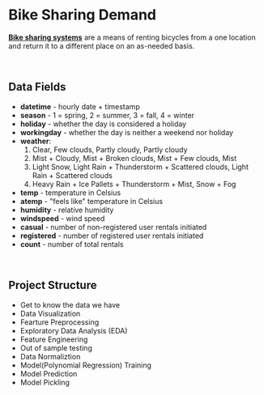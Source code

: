 # Bike Sharing Demand

**[Bike sharing systems](https://www.kaggle.com/c/bike-sharing-demand?fbclid=IwAR2vNVyBUMeozWiWtGdblNDABqFq5wRyidFCW29eF_s_hI--o4aZId7xZcg)** are a means of renting bicycles from a one location and return it to a different place on an as-needed basis.

<br/>

## Data Fields

* **datetime** - hourly date + timestamp  
* **season** -  1 = spring, 2 = summer, 3 = fall, 4 = winter 
* **holiday** - whether the day is considered a holiday
* **workingday** - whether the day is neither a weekend nor holiday
* **weather**:  
  1. Clear, Few clouds, Partly cloudy, Partly cloudy
  2. Mist + Cloudy, Mist + Broken clouds, Mist + Few clouds, Mist
  3. Light Snow, Light Rain + Thunderstorm + Scattered clouds, Light Rain + Scattered clouds
  4. Heavy Rain + Ice Pallets + Thunderstorm + Mist, Snow + Fog 
* **temp** - temperature in Celsius
* **atemp** - "feels like" temperature in Celsius
* **humidity** - relative humidity
* **windspeed** - wind speed
* **casual** - number of non-registered user rentals initiated
* **registered** - number of registered user rentals initiated
* **count** - number of total rentals

<br/>

## Project Structure
* Get to know the data we have
* Data Visualization
* Fearture Preprocessing
* Exploratory Data Analysis (EDA)
* Feature Engineering
* Out of sample testing
* Data Normaliztion
* Model(Polynomial Regression) Training 
* Model Prediction
* Model Pickling

